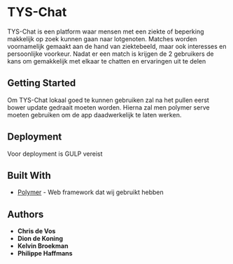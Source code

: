 # TYS-Chat

TYS-Chat is een platform waar mensen met een ziekte of beperking makkelijk op zoek kunnen gaan naar lotgenoten. Matches worden voornamelijk gemaakt aan de hand van ziektebeeld, maar ook interesses en persoonlijke voorkeur. Nadat er een match is krijgen de 2 gebruikers de kans om gemakkelijk met elkaar te chatten en ervaringen uit te delen

## Getting Started

Om TYS-Chat lokaal goed te kunnen gebruiken zal na het pullen eerst bower update gedraait moeten worden. Hierna zal men polymer serve moeten gebruiken om de app daadwerkelijk te laten werken.


## Deployment

Voor deployment is GULP vereist

## Built With

* [Polymer](https://www.polymer-project.org/1.0/docs/about_10) - Web framework dat wij gebruikt hebben


## Authors

* **Chris de Vos**
* **Dion de Koning**
* **Kelvin Broekman**
* **Philippe Haffmans**
